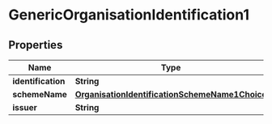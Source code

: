 # GenericOrganisationIdentification1

## Properties
Name | Type | Description | Notes
------------ | ------------- | ------------- | -------------
**identification** | **String** |  | 
**schemeName** | [**OrganisationIdentificationSchemeName1Choice**](OrganisationIdentificationSchemeName1Choice.md) |  |  [optional]
**issuer** | **String** |  |  [optional]
